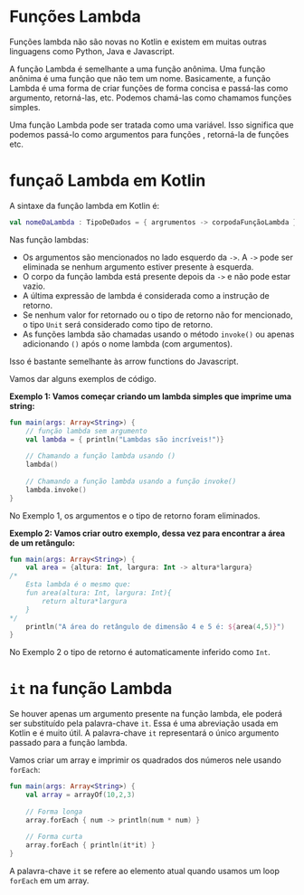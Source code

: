 # Funções Lambda

Funções lambda não são novas no Kotlin e existem em muitas outras linguagens como Python, Java e Javascript.

A função Lambda é semelhante a uma função anônima. Uma função anônima é uma função que não tem um nome. Basicamente, a função Lambda é uma forma de criar funções de forma concisa e passá-las como argumento, retorná-las, etc. Podemos chamá-las como chamamos funções simples.

Uma função Lambda pode ser tratada como uma variável. Isso significa que podemos passá-lo como argumentos para funções , retorná-la de funções etc.

# funçaõ Lambda em Kotlin

A sintaxe da função lambda em Kotlin é:

```kotlin
val nomeDaLambda : TipoDeDados = { argrumentos -> corpodaFunçãoLambda }
```

Nas função lambdas:

- Os argumentos são mencionados no lado esquerdo da `->`. A `->` pode ser eliminada se nenhum argumento estiver presente à esquerda.
- O corpo da função lambda está presente depois da `->` e não pode estar vazio.
- A última expressão de lambda é considerada como a instrução de retorno.
- Se nenhum valor for retornado ou o tipo de retorno não for mencionado, o tipo `Unit` será considerado como tipo de retorno.
- As funções lambda são chamadas usando o método `invoke()` ou apenas adicionando `()` após o nome lambda (com argumentos).

Isso é bastante semelhante às arrow functions do Javascript.

Vamos dar alguns exemplos de código.

**Exemplo 1: Vamos começar criando um lambda simples que imprime uma string:**

```kotlin runnable
fun main(args: Array<String>) {
    // função lambda sem argumento
    val lambda = { println("Lambdas são incríveis!")}
    
    // Chamando a função lambda usando ()
    lambda()
    
    // Chamando a função lambda usando a função invoke()
    lambda.invoke()
}
```

No Exemplo 1, os argumentos e o tipo de retorno foram eliminados.


**Exemplo 2: Vamos criar outro exemplo, dessa vez para encontrar a área de um retângulo:**

```kotlin runnable
fun main(args: Array<String>) {
    val area = {altura: Int, largura: Int -> altura*largura} 
/*    
    Esta lambda é o mesmo que:
    fun area(altura: Int, largura: Int){
        return altura*largura
    }
*/
    println("A área do retângulo de dimensão 4 e 5 é: ${area(4,5)}")
}
```

No Exemplo 2 o tipo de retorno é automaticamente inferido como `Int`.

# `it` na função Lambda

Se houver apenas um argumento presente na função lambda, ele poderá ser substituído pela palavra-chave `it`. Essa é uma abreviação usada em Kotlin e é muito útil. A palavra-chave `it` representará o único argumento passado para a função lambda.

Vamos criar um array e imprimir os quadrados dos números nele usando `forEach`:

```kotlin runnable
fun main(args: Array<String>) {
    val array = arrayOf(10,2,3)
    
    // Forma longa
    array.forEach { num -> println(num * num) }
    
    // Forma curta
    array.forEach { println(it*it) }
}
```

A palavra-chave `it` se refere ao elemento atual quando usamos um loop `forEach` em um array.
